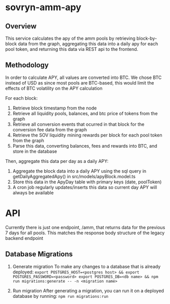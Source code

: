 # sovryn-amm-apy

## Overview

This service calculates the apy of the amm pools by retrieving block-by-block data from the graph, aggregating this data into a daily apy for each pool token, and returning this data via REST api to the frontend.

## Methodology

In order to calculate APY, all values are converted into BTC. We chose BTC instead of USD as since most pools are BTC-based, this would limit the effects of BTC volatility on the APY calculation

For each block:
1. Retrieve block timestamp from the node
2. Retrieve all liquidity pools, balances, and btc price of tokens from the graph
3. Retrieve all conversion events that ocurred in that block for the conversion fee data from the graph
4. Retrieve the SOV liquidity mining rewards per block for each pool token from the graph
5. Parse this data, converting balances, fees and rewards into BTC, and store in the database

Then, aggregate this data per day as a daily APY:
1. Aggregate the block data into a daily APY using the sql query in getDailyAggregatedApy() in src/models/apyBlock.model.ts
2. Store this data in the ApyDay table with primary keys (date, poolToken)
3. A cron job regularly updates/inserts this data so current day APY will always be available

# API

Currently there is just one endpoint, /amm, that returns data for the previous 7 days for all pools. This matches the response body structure of the legacy backend endpoint

## Database Migrations

1. Generate migration
   To make any changes to a database that is already deployed: `export POSTGRES_HOST=<postgres host> && export POSTGRES_PASSWORD=<password> export POSTGRES_DB=<db name> && npm run migrations:generate -- -n <migration name>`

2. Run migration
   After generating a migration, you can run it on a deployed database by running: `npm run migrations:run`
